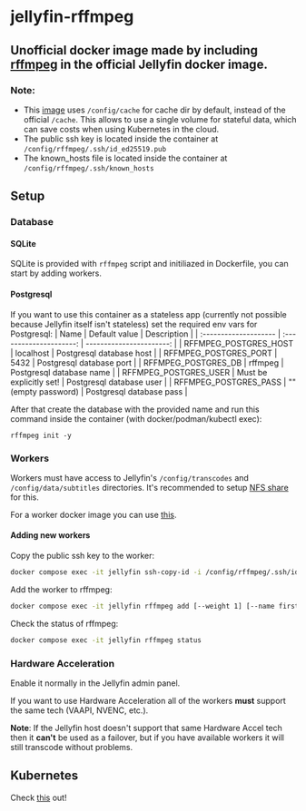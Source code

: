 # jellyfin-rffmpeg

## Unofficial docker image made by including [rffmpeg](https://github.com/joshuaboniface/rffmpeg) in the official Jellyfin docker image.

### Note: 
* This [image](https://github.com/aleksasiriski/jellyfin-rffmpeg/blob/master/Dockerfile#L38) uses `/config/cache` for cache dir by default, instead of the official `/cache`. This allows to use a single volume for stateful data, which can save costs when using Kubernetes in the cloud.
* The public ssh key is located inside the container at `/config/rffmpeg/.ssh/id_ed25519.pub`
* The known_hosts file is located inside the container at `/config/rffmpeg/.ssh/known_hosts`

## Setup

### Database

#### SQLite

SQLite is provided with `rffmpeg` script and initiliazed in Dockerfile, you can start by adding workers.

#### Postgresql

If you want to use this container as a stateless app (currently not possible because Jellyfin itself isn't stateless) set the required env vars for Postgresql:
| Name			            | Default value	          | Description		           |
| :-------------------- | :---------------------: | -----------------------: | 
| RFFMPEG_POSTGRES_HOST | localhost               | Postgresql database host |
| RFFMPEG_POSTGRES_PORT | 5432                    | Postgresql database port |
| RFFMPEG_POSTGRES_DB   | rffmpeg                 | Postgresql database name |
| RFFMPEG_POSTGRES_USER | Must be explicitly set! | Postgresql database user |
| RFFMPEG_POSTGRES_PASS | "" (empty password)     | Postgresql database pass |

After that create the database with the provided name and run this command inside the container (with docker/podman/kubectl exec):
```
rffmpeg init -y
```

### Workers

Workers must have access to Jellyfin's `/config/transcodes` and `/config/data/subtitles` directories. It's recommended to setup [NFS share](https://github.com/aleksasiriski/jellyfin-rffmpeg/blob/master/docker-compose.example.yml) for this.

For a worker docker image you can use [this](https://github.com/aleksasiriski/rffmpeg-worker).

#### Adding new workers

Copy the public ssh key to the worker:
```bash
docker compose exec -it jellyfin ssh-copy-id -i /config/rffmpeg/.ssh/id_rsa.pub <probably_root>@<worker_ip_address>
```

Add the worker to rffmpeg:
```bash
docker compose exec -it jellyfin rffmpeg add [--weight 1] [--name first_worker] <worker_ip_address>
```

Check the status of rffmpeg:

```bash
docker compose exec -it jellyfin rffmpeg status
```

### Hardware Acceleration

Enable it normally in the Jellyfin admin panel.

If you want to use Hardware Acceleration all of the workers **must** support the same tech (VAAPI, NVENC, etc.).

**Note**: If the Jellyfin host doesn't support that same Hardware Accel tech then it **can't** be used as a failover, but if you have available workers it will still transcode without problems.

## Kubernetes

Check [this](https://github.com/aleksasiriski/rffmpeg-worker) out!
